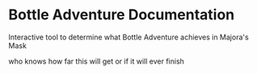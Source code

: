 # Bottle Adventure Documentation
Interactive tool to determine what Bottle Adventure achieves in Majora's Mask

who knows how far this will get or if it will ever finish
